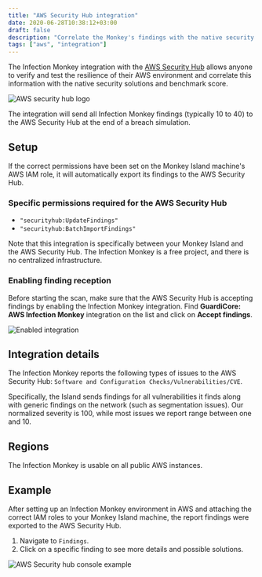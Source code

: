```yaml
---
title: "AWS Security Hub integration"
date: 2020-06-28T10:38:12+03:00
draft: false
description: "Correlate the Monkey's findings with the native security solutions and benchmark scores."
tags: ["aws", "integration"]
---
```


The Infection Monkey integration with the [AWS Security Hub](https://docs.aws.amazon.com/securityhub/latest/userguide/what-is-securityhub.html) allows anyone to verify and test the resilience of their AWS environment and correlate this information with the native security solutions and benchmark score.

![AWS security hub logo](/images/usage/integrations/AWS-Security-Hub-logo.png "AWS security hub logo")

The integration will send all Infection Monkey findings (typically 10 to 40) to the AWS Security Hub at the end of a breach simulation.

## Setup

If the correct permissions have been set on the Monkey Island machine's AWS IAM role, it will automatically export its findings to the AWS Security Hub.

### Specific permissions required for the AWS Security Hub

- `"securityhub:UpdateFindings"`
- `"securityhub:BatchImportFindings"`


Note that this integration is specifically between your Monkey Island and the AWS Security Hub. The Infection Monkey is a free project, and there is no centralized infrastructure.

### Enabling finding reception

Before starting the scan, make sure that the AWS Security Hub is accepting findings by enabling the Infection Monkey integration. Find **GuardiCore: AWS Infection Monkey** integration on the list and click on **Accept findings**.

![Enabled integration](/images/usage/integrations/security-hub-enable-accepting-findings.png "Enabled integration")

## Integration details

The Infection Monkey reports the following types of issues to the AWS Security Hub: `Software and Configuration Checks/Vulnerabilities/CVE`.

Specifically, the Island sends findings for all vulnerabilities it finds along with generic findings on the network (such as segmentation issues). Our normalized severity is 100, while most issues we report range between one and 10.

## Regions

The Infection Monkey is usable on all public AWS instances.

## Example

After setting up an Infection Monkey environment in AWS and attaching the correct IAM roles to your Monkey Island machine, the report findings were exported to the AWS Security Hub.

1. Navigate to `Findings`.
2. Click on a specific finding to see more details and possible solutions.

![AWS Security hub console example](/images/usage/integrations/security-hub-console-example.png "AWS Security hub console example")
